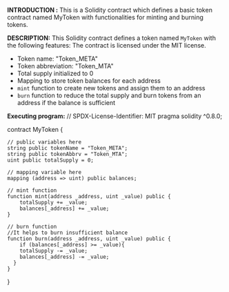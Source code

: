 **INTRODUCTION :**
This is a Solidity contract which defines a basic token contract named MyToken with functionalities for minting and burning tokens.

****DESCRIPTION:****
This Solidity contract defines a token named `MyToken` with the following features:
The contract is licensed under the MIT license.

- Token name: "Token_META"
- Token abbreviation: "Token_MTA"
- Total supply initialized to 0
- Mapping to store token balances for each address
- `mint` function to create new tokens and assign them to an address
- `burn` function to reduce the total supply and burn tokens from an address if the balance is sufficient

**Executing program:**
// SPDX-License-Identifier: MIT
pragma solidity ^0.8.0;

contract MyToken {

    // public variables here
    string public tokenName = "Token_META";
    string public tokenAbbrv = "Token_MTA";
    uint public totalSupply = 0;

    // mapping variable here
    mapping (address => uint) public balances;

    // mint function
    function mint(address _address, uint _value) public {
        totalSupply += _value;
        balances[_address] += _value;
    }

    // burn function
    //It helps to burn insufficient balance
    function burn(address _address, uint _value) public {
        if (balances[_address] >= _value){ 
        totalSupply -= _value;
        balances[_address] -= _value;
      }
    }
  }

